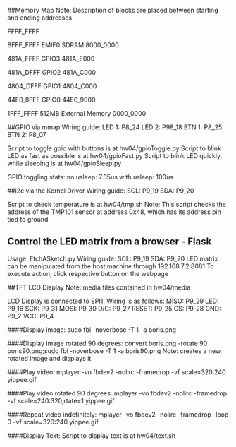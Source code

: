 ##Memory Map
Note: Description of blocks are placed between starting and ending addresses

FFFF_FFFF

BFFF_FFFF
EMIF0 SDRAM
8000_0000

481A_FFFF
GPIO3
481A_E000

481A_DFFF
GPIO2
481A_C000

4804_DFFF
GPIO1
4804_C000

44E0_8FFF
GPIO0
44E0_9000

1FFF_FFFF
512MB External Memory
0000_0000

##GPIO via mmap
Wiring guide:
LED 1: P8_24
LED 2: P98_18
BTN 1: P8_25
BTN 2: P8_07

Script to toggle gpio with buttons is at hw04/gpioToggle.py
Script to blink LED as fast as possible is at hw04/gpioFast.py
Script to blink LED quickly, while sleeping is at hw04/gpioSleep.py

GPIO toggling stats:
no usleep: 7.35us
with usleep: 100us

##i2c via the Kernel Driver
Wiring guide:
SCL: P9_19
SDA: P9_20

Script to check temperature is at hw04/tmp.sh
Note: This script checks the address of the TMP101 sensor at address 0x48, which has its address pin tied to ground

## Control the LED matrix from a browser - Flask
Usage: EtchASketch.py
Wiring guide:
SCL: P9_19
SDA: P9_20
LED matrix can be manipulated from the host machine through 192.168.7.2:8081
To execute action, click respective button on the webpage

##TFT LCD Display
Note: media files contained in hw04/media

LCD Display is connected to SPI1. Wiring is as follows:
MISO: P9_29
LED: P9_16
SCK: P9_31
MOSI: P9_30
D/C: P9_27
RESET: P9_25
CS: P9_28
GND: P9_2
VCC: P9_4

####Display image:
sudo fbi -noverbose -T 1 -a boris.png

####Display image rotated 90 degrees:
convert boris.png -rotate 90 boris90.png;sudo fbi -noverbose -T 1 -a  boris90.png
Note: creates a new, rotated image and displays it

####Play video:
mplayer -vo fbdev2 -nolirc -framedrop -vf scale=320:240 yippee.gif

####Play video rotated 90 degrees:
mplayer -vo fbdev2 -nolirc -framedrop -vf scale=240:320,rtate=1 yippee.gif

####Repeat video indefinitely:
mplayer -vo fbdev2 -nolirc -framedrop -loop 0 -vf scale=320:240 yippee.gif

####Display Text:
Script to display text is at hw04/text.sh
